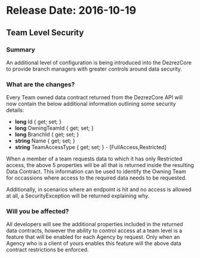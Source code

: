 # Release Date: 2016-10-19

## Team Level Security

### Summary
An additional level of configuration is being introduced into the DezrezCore to provide branch managers with greater controls around data security.

### What are the changes?
Every Team owned data contract returned from the DezrezCore API will now contain the below additional information outlining some security details: 

* **long** Id { get; set; }
* **long** OwningTeamId { get; set; }
* **long** BranchId { get; set; }
* **string** Name { get; set; }
* **string** TeamAccessType { get; set; } - [FullAccess,Restricted]

When a member of a team requests data to which it has only Restricted access, the above 5 properties will be all that is returned inside the resulting Data Contract. This information can be used to identify the Owning Team for occassions where access to the required data needs to be requested.

Additionally, in scenarios where an endpoint is hit and no access is allowed at all, a SecurityException will be returned explaining why.

### Will you be affected?
All developers will see the additional properties included in the returned data contracts, however the ability to control access at a team level is a feature that will be enabled for each Agency by request. Only when an Agency who is a client of yours enables this feature will the above data contract restrictions be enforced.



